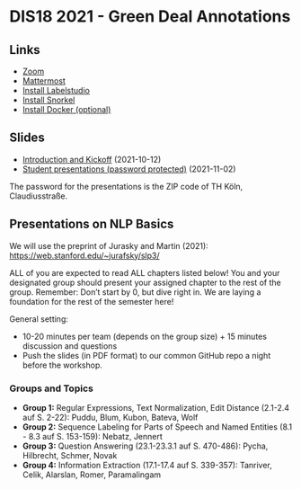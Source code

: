 # DIS18 2021 - Green Deal Annotations

## Links

* [Zoom](https://th-koeln.zoom.us/j/84572216682) 
* [Mattermost](https://chat.iim.th-koeln.de/signup_user_complete/?id=x7hmzjc96ffqmez5pse39w9eur) 
* [Install Labelstudio](https://labelstud.io/guide/install.html)
* [Install Snorkel](https://github.com/snorkel-team/snorkel#Installation)
* [Install Docker (optional)](https://docs.docker.com/engine/install/)


## Slides

* [Introduction and Kickoff](slides/DIS18-01-Introduction.pdf) (2021-10-12)
* [Student presentations (password protected)](https://th-koeln.sciebo.de/s/ayTXjju7Xz5gLAT) (2021-11-02)

The password for the presentations is the ZIP code of TH Köln, Claudiusstraße.

## Presentations on NLP Basics

We will use the preprint of Jurasky and Martin (2021): https://web.stanford.edu/~jurafsky/slp3/

ALL of you are expected to read ALL chapters listed below! You and your designated group should present your assigned chapter to the rest of the group. Remember:  Don’t start by 0, but dive right in. We are laying a foundation for the rest of the semester here!

General setting:
* 10-20 minutes per team (depends on the group size) + 15 minutes discussion and questions
* Push the slides (in PDF format) to our common GitHub repo a night before the workshop.

### Groups and Topics

* **Group 1:** Regular Expressions, Text Normalization, Edit Distance (2.1-2.4 auf S. 2-22): Puddu, Blum, Kubon, Bateva, Wolf
* **Group 2:** Sequence Labeling for Parts of Speech and Named Entities (8.1 - 8.3 auf S. 153-159): Nebatz, Jennert
* **Group 3:** Question Answering (23.1-23.3.1 auf S. 470-486): Pycha, Hilbrecht, Schmer, Novak
* **Group 4:** Information Extraction (17.1-17.4 auf S. 339-357): Tanriver, Celik, Alarslan, Romer, Paramalingam


